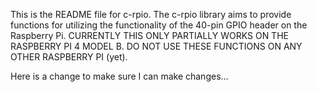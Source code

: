 This is the README file for c-rpio. The c-rpio library aims to provide functions for utilizing the functionality of the 40-pin GPIO header on the Raspberry Pi. CURRENTLY THIS ONLY PARTIALLY WORKS ON THE RASPBERRY PI 4 MODEL B. DO NOT USE THESE FUNCTIONS ON ANY OTHER RASPBERRY PI (yet).

Here is a change to make sure I can make changes...
